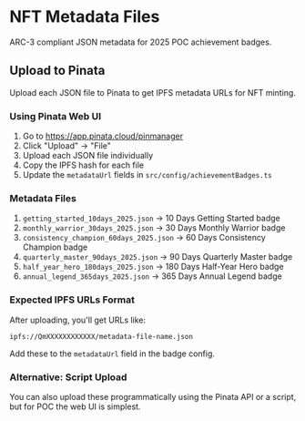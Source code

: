 # NFT Metadata Files

ARC-3 compliant JSON metadata for 2025 POC achievement badges.

## Upload to Pinata

Upload each JSON file to Pinata to get IPFS metadata URLs for NFT minting.

### Using Pinata Web UI

1. Go to https://app.pinata.cloud/pinmanager
2. Click "Upload" → "File"
3. Upload each JSON file individually
4. Copy the IPFS hash for each file
5. Update the `metadataUrl` fields in `src/config/achievementBadges.ts`

### Metadata Files

1. `getting_started_10days_2025.json` → 10 Days Getting Started badge
2. `monthly_warrior_30days_2025.json` → 30 Days Monthly Warrior badge
3. `consistency_champion_60days_2025.json` → 60 Days Consistency Champion badge
4. `quarterly_master_90days_2025.json` → 90 Days Quarterly Master badge
5. `half_year_hero_180days_2025.json` → 180 Days Half-Year Hero badge
6. `annual_legend_365days_2025.json` → 365 Days Annual Legend badge

### Expected IPFS URLs Format

After uploading, you'll get URLs like:
```
ipfs://QmXXXXXXXXXXXX/metadata-file-name.json
```

Add these to the `metadataUrl` field in the badge config.

### Alternative: Script Upload

You can also upload these programmatically using the Pinata API or a script, but for POC the web UI is simplest.

